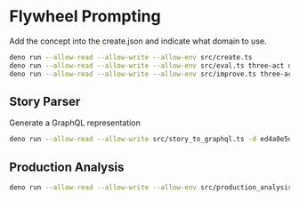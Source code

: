 # Flywheel Prompting

Add the concept into the create.json and indicate what domain to use.

```bash
deno run --allow-read --allow-write --allow-env src/create.ts
deno run --allow-read --allow-write --allow-env src/eval.ts three-act d846043c-three-act advanced
deno run --allow-read --allow-write --allow-env src/improve.ts three-act d846043c-three-act true 95 5 all
```

## Story Parser

Generate a GraphQL representation

```bash
deno run --allow-read --allow-write src/story_to_graphql.ts -d ed4a0e5d-hero-analyst 
```

## Production Analysis

```bash 
deno run --allow-read --allow-write --allow-env src/production_analysis.ts 8d05bf5a-harmon-circle
```
